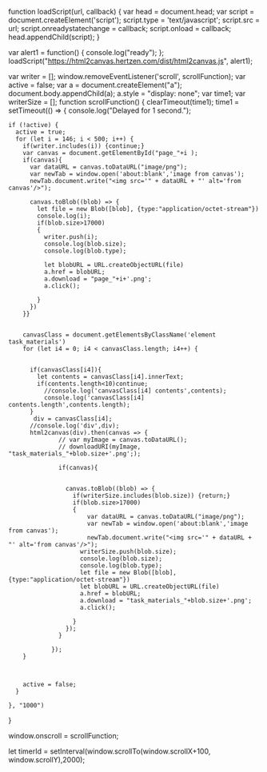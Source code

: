 

function loadScript(url, callback)
{
    var head = document.head;
    var script = document.createElement('script');
    script.type = 'text/javascript';
    script.src = url;
    script.onreadystatechange = callback;
    script.onload = callback;
    head.appendChild(script);
}

var alert1 = function() {
console.log("ready");
};
loadScript("https://html2canvas.hertzen.com/dist/html2canvas.js", alert1);



var writer = [];
window.removeEventListener('scroll', scrollFunction);
var active = false;
var a = document.createElement("a");
document.body.appendChild(a);
a.style = "display: none";
var time1;
var writerSize = [];
function scrollFunction() {
  clearTimeout(time1);
  time1  = setTimeout(() => {
    console.log("Delayed for 1 second.");

    if (!active) {
      active = true;
      for (let i = 146; i < 500; i++) { 
        if(writer.includes(i)) {continue;}
        var canvas = document.getElementById("page_"+i );
        if(canvas){
          var dataURL = canvas.toDataURL("image/png");
          var newTab = window.open('about:blank','image from canvas');
          newTab.document.write("<img src='" + dataURL + "' alt='from canvas'/>");

          canvas.toBlob((blob) => {
            let file = new Blob([blob], {type:"application/octet-stream"})
            console.log(i);
            if(blob.size>17000)
            {
              writer.push(i);
              console.log(blob.size);
              console.log(blob.type);

              let blobURL = URL.createObjectURL(file)
              a.href = blobURL;
              a.download = "page_"+i+'.png';
              a.click();

            }
          })
        }}


        canvasClass = document.getElementsByClassName('element task_materials')
        for (let i4 = 0; i4 < canvasClass.length; i4++) {
         
          
          if(canvasClass[i4]){
            let contents = canvasClass[i4].innerText;
            if(contents.length<10)continue;
              //console.log('canvasClass[i4] contents',contents);
              console.log('canvasClass[i4] contents.length',contents.length);
          }
           div = canvasClass[i4];
          //console.log('div',div);
          html2canvas(div).then(canvas => {
                  // var myImage = canvas.toDataURL();
                  // downloadURI(myImage, "task_materials_"+blob.size+'.png';);

                  if(canvas){
                   

                    canvas.toBlob((blob) => {
                      if(writerSize.includes(blob.size)) {return;}
                      if(blob.size>17000)
                      {
                          var dataURL = canvas.toDataURL("image/png");
                          var newTab = window.open('about:blank','image from canvas');
                          newTab.document.write("<img src='" + dataURL + "' alt='from canvas'/>");
                        writerSize.push(blob.size);
                        console.log(blob.size);
                        console.log(blob.type);
                        let file = new Blob([blob], {type:"application/octet-stream"})
                        let blobURL = URL.createObjectURL(file)
                        a.href = blobURL;
                        a.download = "task_materials_"+blob.size+'.png';
                        a.click();

                      }
                    });
                  }

                });
        }



        active = false;
      }

    }, "1000")



}

window.onscroll = scrollFunction;


let timerId = setInterval(window.scrollTo(window.scrollX+100, window.scrollY),2000);




